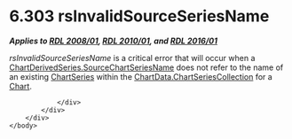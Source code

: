 <html dir="LTR" xmlns:mshelp="http://msdn.microsoft.com/mshelp" xmlns:ddue="http://ddue.schemas.microsoft.com/authoring/2003/5" xmlns:xlink="http://www.w3.org/1999/xlink" xmlns:tool="http://www.microsoft.com/tooltip">
    <head>
        <meta http-equiv="Content-Type" content="text/html; CHARSET=utf-8"></meta>
        <meta name="save" content="history"></meta>
        <title>6.303 rsInvalidSourceSeriesName</title>
        <xml>
            <mshelp:toctitle title="6.303 rsInvalidSourceSeriesName"></mshelp:toctitle>
            <mshelp:rltitle title="[MS-RDL]: rsInvalidSourceSeriesName"></mshelp:rltitle>
            <mshelp:keyword index="A" term="3e7fe91e-e847-45fa-9b9d-2eb3ed60cc46"></mshelp:keyword>
            <mshelp:attr name="DCSext.ContentType" value="open specification"></mshelp:attr>
            <mshelp:attr name="AssetID" value="3e7fe91e-e847-45fa-9b9d-2eb3ed60cc46"></mshelp:attr>
            <mshelp:attr name="TopicType" value="kbRef"></mshelp:attr>
            <mshelp:attr name="DCSext.Title" value="[MS-RDL]: rsInvalidSourceSeriesName" />
        </xml>
    </head>
    <body>
        <div id="header">
            <h1 class="heading">6.303 rsInvalidSourceSeriesName</h1>
        </div>
        <div id="mainSection">
            <div id="mainBody">
                <div id="allHistory" class="saveHistory"></div>
                <div id="sectionSection0" class="section" name="collapseableSection">
                    

<p><b><i>Applies to </i></b><a href="1e855f94-4617-47e4-b89e-0856c6cb420f.html"><b><i>RDL 2008/01</i></b></a><b><i>,
</i></b><a href="3428e690-a348-4ec7-8a6a-8efb42d2cdee.html"><b><i>RDL 2010/01</i></b></a><b><i>,
and </i></b><a href="52ce3983-2bfc-4e72-9359-42aaf5fe4509.html"><b><i>RDL 2016/01</i></b></a></p>

<p><i>rsInvalidSourceSeriesName</i> is a critical error that
will occur when a <a href="8f648c92-eba7-4254-ac79-3054cf89c15b.html">ChartDerivedSeries.SourceChartSeriesName</a>
does not refer to the name of an existing <a href="aee11573-3fcf-4365-938b-e6c8ceece6e1.html">ChartSeries</a> within the <a href="01298d96-221e-4e17-90ae-6e47a5deb711.html">ChartData.ChartSeriesCollection</a>
for a <a href="b0ab5524-7eb2-47a7-a4d3-230f5c8c5526.html">Chart</a>.</p>


                </div>
            </div>
        </div>
    </body>
</html>